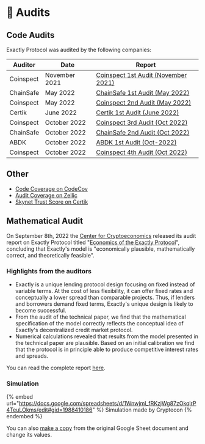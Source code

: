 # 🔎 Audits

## Code Audits

Exactly Protocol was audited by the following companies:

| Auditor   | Date          | Report                                                                                                                               |
| --------- | ------------- | ------------------------------------------------------------------------------------------------------------------------------------ |
| Coinspect | November 2021 | [Coinspect 1st Audit (November 2021)](https://github.com/exactly-protocol/audits/blob/main/Coinspect%201st%20audit%20\(Nov-21\).pdf) |
| ChainSafe | May 2022      | [ChainSafe 1st Audit (May 2022)](https://github.com/exactly-protocol/audits/blob/main/Chainsafe%201st%20audit%20\(May-22\).pdf)      |
| Coinspect | May 2022      | [Coinspect 2nd Audit (May 2022)](https://github.com/exactly-protocol/audits/blob/main/Coinspect%202nd%20audit%20\(May-22\).pdf)      |
| Certik    | June 2022     | [Certik 1st Audit (June 2022)](https://github.com/exactly-protocol/audits/blob/main/Certik%201st%20audit%20\(Jun-22\).pdf)           |
| Coinspect | October 2022  | [Coinspect 3rd Audit (Oct 2022)](https://github.com/exactly-protocol/audits/blob/main/Coinspect%203rd%20audit%20\(Oct-22\).pdf)      |
| ChainSafe | October 2022  | [ChainSafe 2nd Audit (Oct 2022)](https://github.com/exactly-protocol/audits/blob/main/Chainsafe%202nd%20audit%20\(Oct-22\).pdf)      |
| ABDK      | October 2022  | [ABDK 1st Audit (Oct-2022)](https://github.com/exactly-protocol/audits/blob/main/ABDK%201st%20audit%20\(Oct-22\).pdf)                |
| Coinspect | October 2022  | [Coinspect 4th Audit (Oct 2022)](https://github.com/exactly-protocol/audits/blob/main/Coinspect%204th%20audit%20\(Oct-22\).pdf)      |

## Other

* [Code Coverage on CodeCov](https://app.codecov.io/gh/exactly-protocol/protocol)
* [Audit Coverage on Zellic](https://app.zellic.io/coverage/exactly-protocol)
* [Skynet Trust Score on Certik](https://www.certik.com/projects/exactly)

## Mathematical Audit

On September 8th, 2022 the [Center for Cryptoeconomics](https://cryptecon.org/home.html) released its audit report on Exactly Protocol titled "[Economics of the Exactly Protocol](https://github.com/exactly-protocol/audits/blob/main/Cryptecon\_Economics\_of\_the\_Exactly\_Protocol\(Sep-22\).pdf)", concluding that Exactly's model is "economically plausible, mathematically correct, and theoretically feasible".

### Highlights from the auditors

* Exactly is a unique lending protocol design focusing on fixed instead of variable terms. At the cost of less flexibility, it can offer fixed rates and conceptually a lower spread than comparable projects. Thus, if lenders and borrowers demand fixed terms, Exactly's unique design is likely to become successful.
* From the audit of the technical paper, we find that the mathematical specification of the model correctly reflects the conceptual idea of Exactly's decentralized credit market protocol.
* Numerical calculations revealed that results from the model presented in the technical paper are plausible. Based on an initial calibration we find that the protocol is in principle able to produce competitive interest rates and spreads.

You can read the complete report [here](https://github.com/exactly-protocol/audits/blob/main/Cryptecon\_Economics\_of\_the\_Exactly\_Protocol\(Sep-22\).pdf).&#x20;

### Simulation

{% embed url="https://docs.google.com/spreadsheets/d/1Wnwjml_fRKzjWg87zOkqlrP4TeuLOkms/edit#gid=1988410186" %}
Simulation made by Cryptecon
{% endembed %}

You can also [make a copy](https://docs.google.com/spreadsheets/d/1Wnwjml\_fRKzjWg87zOkqlrP4TeuLOkms/edit#gid=1988410186) from the original Google Sheet document and change its values.
